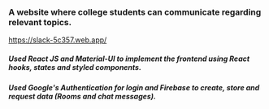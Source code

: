### A website where college students can communicate regarding relevant topics.

https://slack-5c357.web.app/

##### Used **React JS** and **Material-UI** to implement the frontend using React hooks, states and styled components.

##### Used **Google's Authentication** for login and **Firebase** to create, store and request data (Rooms and chat messages).
